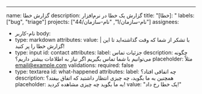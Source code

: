 ---
name: گزارش خطا
description: گزارش یک خطا در نرم‌افزار
title: "[خطا]: "
labels: ["bug", "triage"]
projects: ["نام-سازمان/1", "نام-سازمان/44"]
assignees:
  - نام-کاربر
body:
  - type: markdown
    attributes:
      value: |
        با تشکر از شما که وقت گذاشته‌اید تا این گزارش خطا را پر کنید!
  - type: input
    id: contact
    attributes:
      label: جزئیات تماس
      description: چگونه می‌توانیم با شما تماس بگیریم اگر نیاز به اطلاعات بیشتر داریم؟
      placeholder: مثلاً email@example.com
      validations:
        required: false
  - type: textarea
    id: what-happened
    attributes:
      label: چه اتفاقی افتاد؟
      description: همچنین به ما بگوید، چه چیزی انتظار داشتید که اتفاق بیفتد؟
      placeholder: به ما بگوید چه چیزی مشاهده کردید!
      value: "یک خطا رخ داد!"
